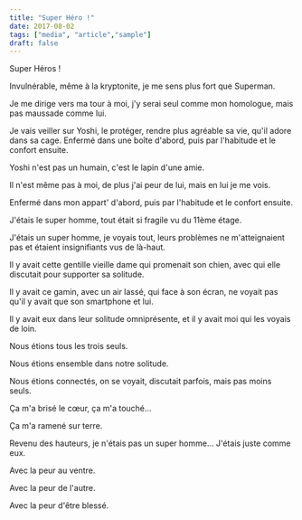 ```yaml
---
title: "Super Héro !"
date: 2017-08-02
tags: ["media", "article","sample"]
draft: false
---
```


Super Héros !

Invulnérable, même à la kryptonite, je me sens plus fort que Superman.

Je me dirige vers ma tour à moi, j'y serai seul comme mon homologue, mais pas maussade comme lui.

Je vais veiller sur Yoshi, le protéger, rendre plus agréable sa vie, qu'il adore dans sa cage. Enfermé dans une boîte d'abord, puis par l'habitude et le confort ensuite.

Yoshi n'est pas un humain, c'est le lapin d'une amie.

Il n'est même pas à moi, de plus j'ai peur de lui, mais en lui je me vois.

Enfermé dans mon appart' d'abord, puis par l'habitude et le confort ensuite.

J'étais le super homme, tout était si fragile vu du 11ème étage.

J'étais un super homme, je voyais tout, leurs problèmes ne m'atteignaient pas et étaient insignifiants vus de là-haut.

Il y avait cette gentille vieille dame qui promenait son chien, avec qui elle discutait pour supporter sa solitude.

Il y avait ce gamin, avec un air lassé, qui face à son écran, ne voyait pas qu'il y avait que son smartphone et lui.

Il y avait eux dans leur solitude omniprésente, et il y avait moi qui les voyais de loin.

Nous étions tous les trois seuls.

Nous étions ensemble dans notre solitude.

Nous étions connectés, on se voyait, discutait parfois, mais pas moins seuls.

Ça m'a brisé le cœur, ça m'a touché...

Ça m'a ramené sur terre.

Revenu des hauteurs, je n'étais pas un super homme... J'étais juste comme eux.

Avec la peur au ventre.

Avec la peur de l'autre.

Avec la peur d'être blessé.